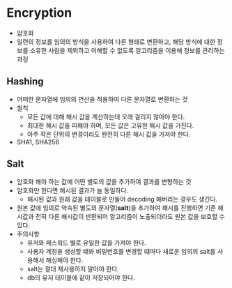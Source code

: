 # Encryption

* 암호화
* 일련의 정보를 임의의 방식을 사용하여 다른 형태로 변환하고, 해당 방식에 대한 정보를 소유한 사람을 제외하고 이해할 수 없도록 알고리즘을 이용해 정보를 관리하는 과정

## Hashing

* 어떠한 문자열에 임의의 연산을 적용하여 다른 문자열로 변환하는 것
* 철칙
  * 모든 값에 대해 해시 값을 계산하는데 오래 걸리지 않아야 한다.
  * 최대한 해시 값을 피해야 하며, 모든 값은 고유한 해시 값을 가진다. 
  * 아주 작은 단위의 변경이라도 완전히 다른 해시 값을 가져야 한다. 
* SHA1, SHA256

## Salt

* 암호화 해야 하는 값에 어떤 별도의 값을 추가하여 결과를 변형하는 것
* 암호화만 한다면 해시된 결과가 늘 동일하다.
  * 해시된 값과 원래 값을 테이블로 만들어 decoding 해버리는 경우도 생긴다.
* 원본 값에 임의로 약속된 별도의 문자열(**salt**)을 추가하여 해시를 진행하면 기존 해시값과 전혀 다른 해시값이 반환되어 알고리즘이 노출되더라도 원본 값을 보호할 수 있다. 
* 주의사항
  * 유저와 패스워드 별로 유일한 값을 가져야 한다. 
  * 사용자 계정을 생성할 떄와 비밀번호를 변경할 떄마다 새로운 임의의 salt를 사용해서 해싱해야 한다. 
  * salt는 절대 재사용하지 말아야 한다.
  * db의 유저 테이블에 같이 저장되어야 한다. 